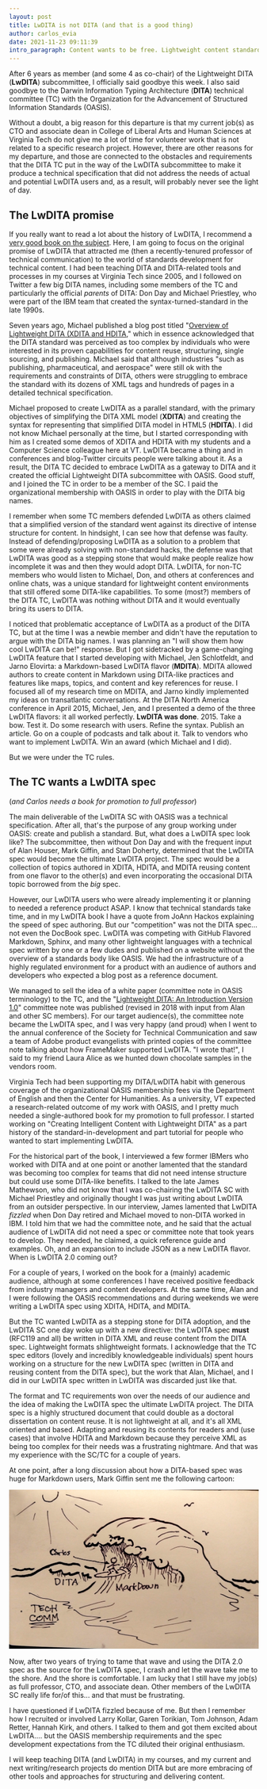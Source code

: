 ```yaml
---
layout: post
title: LwDITA is not DITA (and that is a good thing)
author: carlos_evia
date: 2021-11-23 09:11:39
intro_paragraph: Content wants to be free. Lightweight content standards also want to be free.
---
```

After 6 years as member (and some 4 as co-chair) of the Lightweight DITA (**LwDITA**) subcommittee, I officially said goodbye this week. I also said goodbye to the Darwin Information Typing Architecture (**DITA**) technical committee (TC) with the Organization for the Advancement of Structured Information Standards (OASIS).

Without a doubt, a big reason for this departure is that my current job(s) as CTO and associate dean in College of Liberal Arts and Human Sciences at Virginia Tech do not give me a lot of time for volunteer work that is not related to a specific research project. However, there are other reasons for my departure, and those are connected to the obstacles and requirements that the DITA TC put in the way of the LwDITA subcommittee to make it produce a technical specification that did not address the needs of actual and potential LwDITA users and, as a result, will probably never see the light of day.

## The LwDITA promise

If you really want to read a lot about the history of LwDITA, I recommend a [very good book on the subject](https://www.routledge.com/Creating-Intelligent-Content-with-Lightweight-DITA/Evia/p/book/9780815393825). Here, I am going to focus on the original promise of LwDITA that attracted me (then a recently-tenured professor of technical communication) to the world of standards development for technical content. I had been teaching DITA and DITA-related tools and processes in my courses at Virginia Tech since 2005, and I followed on Twitter a few big DITA names, including some members of the TC and particularly the official *parents* of DITA: Don Day and Michael Priestley, who were part of the IBM team that created the syntax-turned-standard in the late 1990s.

Seven years ago, Michael published a blog post titled "[Overview of Lightweight DITA (XDITA and HDITA](http://dita-archive.xml.org/blog/overview-of-lightweight-dita-xdita-and-hdita)," which in essence acknowledged that the DITA standard was perceived as too complex by individuals who were interested in its proven capabilities for content reuse, structuring, single sourcing, and publishing. Michael said that although industries "such as publishing, pharmaceutical, and aerospace" were still ok with the requirements and constraints of DITA, others were struggling to embrace the standard with its dozens of XML tags and hundreds of pages in a detailed technical specification. 

Michael proposed to create LwDITA as a parallel standard, with the primary objectives of simplifying the DITA XML model (**XDITA**) and creating the syntax for representing that simplified DITA model in HTML5 (**HDITA**). I did not know Michael personally at the time, but I started corresponding with him as I created some demos of XDITA and HDITA with my students and a Computer Science colleague here at VT. LwDITA became a thing and in conferences and blog-Twitter circuits people were talking about it. As a result, the DITA TC decided to embrace LwDITA as a gateway to DITA and it created the official Lightweight DITA subcommittee with OASIS. Good stuff, and I joined the TC in order to be a member of the SC. I paid the organizational membership with OASIS in order to play with the DITA big names.

I remember when some TC members defended LwDITA as others claimed that a simplified version of the standard went against its directive of intense structure for content. In hindsight, I can see how that defense was faulty. Instead of defending/proposing LwDITA as a solution to a problem that some were already solving with non-standard hacks, the defense was that LwDITA was good as a stepping stone that would make people realize how incomplete it was and then they would adopt DITA. LwDITA, for non-TC members who would listen to Michael, Don, and others at conferences and online chats, was a unique standard for lightweight content environments that still offered some DITA-like capabilities. To some (most?) members of the DITA TC, LwDITA was nothing without DITA and it would eventually bring its users to DITA. 

I noticed that problematic acceptance of LwDITA as a product of the DITA TC, but at the time I was a newbie member and didn't have the reputation to argue with the DITA big names. I was planning an "I will show them how cool LwDITA can be!" response. But I got sidetracked by a game-changing LwDITA feature that I started developing with Michael, Jen Schlotfeldt, and Jarno Elovirta: a Markdown-based LwDITA flavor (**MDITA**). MDITA allowed authors to create content in Markdown using DITA-like practices and features like maps, topics, and content and key references for reuse. I focused all of my research time on MDITA, and Jarno kindly implemented my ideas on transatlantic conversations. At the DITA North America conference in April 2015, Michael, Jen, and I presented a demo of the three LwDITA flavors: it all worked perfectly. **LwDITA was done**. 2015. Take a bow. Test it. Do some research with users. Refine the syntax. Publish an article. Go on a couple of podcasts and talk about it. Talk to vendors who want to implement LwDITA. Win an award (which Michael and I did).

But we were under the TC rules. 

## The TC wants a LwDITA spec

(*and Carlos needs a book for promotion to full professor*)

The main deliverable of the LwDITA SC with OASIS was a technical specification. After all, that's the purpose of any group working under OASIS: create and publish a standard. But, what does a LwDITA spec look like? The subcommittee, then without Don Day and with the frequent input of Alan Houser, Mark Giffin, and Stan Doherty, determined that the LwDITA spec would become the ultimate LwDITA project. The spec would be a collection of topics authored in XDITA, HDITA, and MDITA reusing content from one flavor to the other(s) and even incorporating the occasional DITA topic borrowed from the *big* spec. 

However, our LwDITA users who were already implementing it or planning to needed a reference product ASAP. I know that technical standards take time, and in my LwDITA book I have a quote from JoAnn Hackos explaining the speed of spec authoring. But our "competition" was not the DITA spec... not even the DocBook spec. LwDITA was competing with GitHub Flavored Markdown, Sphinx, and many other lightweight languages with a technical spec written by one or a few dudes and published on a website without the overview of a standards body like OASIS. We had the infrastructure of a highly regulated environment for a product with an audience of authors and developers who expected a blog post as a reference document.

We managed to sell the idea of a white paper (committee note in OASIS terminology) to the TC, and the "[Lightweight DITA: An Introduction Version 1.0](http://docs.oasis-open.org/dita/LwDITA/v1.0/LwDITA-v1.0.html)" committee note was published (revised in 2018 with input from Alan and other SC members). For our target audience(s), the committee note became the LwDITA spec, and I was very happy (and proud) when I went to the annual conference of the Society for Technical Communication and saw a team of Adobe product evangelists with printed copies of the committee note talking about how FrameMaker supported LwDITA. "I wrote that!", I said to my friend Laura Alice as we hunted down chocolate samples in the vendors room.  

Virginia Tech had been supporting my DITA/LwDITA habit with generous coverage of the organizational OASIS membership fees via the Department of English and then the Center for Humanities. As a university, VT expected a research-related outcome of my work with OASIS, and I pretty much needed a single-authored book for my promotion to full professor. I started working on "Creating Intelligent Content with Lightweight DITA" as a part history of the standard-in-development and part tutorial for people who wanted to start implementing LwDITA. 

For the historical part of the book, I interviewed a few former IBMers who worked with DITA and at one point or another lamented that the standard was becoming too complex for teams that did not need intense structure but could use some DITA-like benefits. I talked to the late James Mathewson, who did not know that I was co-chairing the LwDITA SC with Michael Priestley and originally thought I was just writing about LwDITA from an outsider perspective. In our interview, James lamented that LwDITA *fizzled* when Don Day retired and Michael moved to non-DITA worked in IBM. I told him that we had the committee note, and he said that  the actual audience of LwDITA did not need a spec or committee note that took years to develop. They needed, he claimed, a quick reference guide and examples. Oh, and an expansion to include JSON as a new LwDITA flavor. When is LwDITA 2.0 coming out?

For a couple of years, I worked on the book for a (mainly) academic audience, although at some conferences I have received positive feedback from industry managers and content developers. At the same time, Alan and I were following the OASIS recommendations and during weekends we were writing a LwDITA spec using XDITA, HDITA, and MDITA.

But the TC wanted LwDITA as a stepping stone for DITA adoption, and the LwDITA SC one day woke up with a new directive: the LwDITA spec **must** (RFC119 and all) be written in DITA XML and reuse content from the DITA spec. Lightweight formats shlightweight formats.  I acknowledge that the TC spec editors (lovely and incredibly knowledgeable individuals) spent hours working on a structure for the new LwDITA spec (written in DITA and reusing content from the DITA spec), but the work that Alan, Michael, and I did in our LwDITA spec written in LwDITA was discarded just like that.

The format and TC requirements won over the needs of our audience and the idea of making the LwDITA spec the ultimate LwDITA project. The DITA spec is a highly structured document that could double as a doctoral dissertation on content reuse. It is not lightweight at all, and it's all XML oriented and based. Adapting and reusing its contents for readers and (use cases) that involve HDITA and Markdown because they perceive XML as being too complex for their needs was a frustrating nightmare. And that was my experience with the SC/TC for a couple of years.

At one point, after a long discussion about how a DITA-based spec was huge for Markdown users, Mark Giffin sent me the following cartoon:

![A cartoon by Mark Giffin showing Carlos surfing the DITA waves in a Markdown surfboard](/assets/img/uploads/pamjflmlkcfnkool.jpg "Surfing the DITA wave with LwDITA tools")

Now, after two years of trying to tame that wave and using the DITA 2.0 spec as the source for the LwDITA spec, I crash and let the wave take me to the shore. And the shore is comfortable. I am lucky that I still have my job(s) as full professor, CTO, and associate dean. Other members of the LwDITA SC really life for/of this... and that must be frustrating. 

I have questioned if LwDITA fizzled because of me. But then I remember how I recruited or involved Larry Kollar, Garen Torikian, Tom Johnson, Adam Retter, Hannah Kirk, and others. I talked to them and got them excited about LwDITA.... but the OASIS membership requirements and the spec development expectations from the TC diluted their original enthusiasm.

I will keep teaching DITA (and LwDITA) in my courses, and my current and next writing/research projects do mention DITA but are more embracing of other tools and approaches for structuring and delivering content.